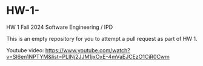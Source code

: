 # HW-1-

HW 1 Fall 2024 Software Engineering / IPD 

This is an empty repository for you to attempt a pull request as part of HW 1.

Youtube video: https://www.youtube.com/watch?v=Sl6en1NPTYM&list=PLINj2JJM1jxOxE-4mVaEJCEzO1CiR0Cwm




